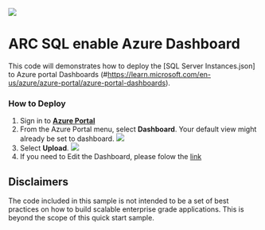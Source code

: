 ![](../media/solutions-microsoft-logo-small.png)

# ARC SQL enable Azure Dashboard
This code will demonstrates how to deploy the [SQL Server Instances.json] to Azure portal Dashboards (#https://learn.microsoft.com/en-us/azure/azure-portal/azure-portal-dashboards).

### How to Deploy

1. Sign in to **[Azure Portal](#https://portal.azure.com/)**
2. From the Azure Portal menu, select **Dashboard**. Your default view might already be set to dashboard.
   ![](https://learn.microsoft.com/en-us/azure/azure-portal/media/azure-portal-dashboards/portal-menu-dashboard.png)
3. Select **Upload**.
   ![](https://learn.microsoft.com/en-us/azure/azure-portal/media/azure-portal-dashboards/create-new-dashboard.png)
5. If you need to Edit the Dashboard, please folow the [link](https://learn.microsoft.com/en-us/azure/azure-portal/azure-portal-dashboards#edit-a-dashboard)

<a name=disclaimers></a>

## Disclaimers
The code included in this sample is not intended to be a set of best practices on how to build scalable enterprise grade applications. This is beyond the scope of this quick start sample.
